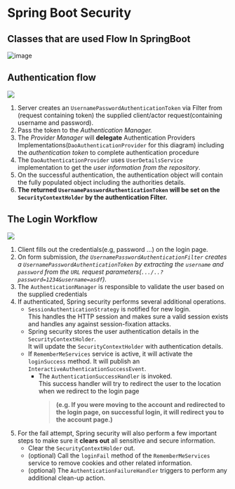 # Spring Boot Security 


## Classes that are used Flow In SpringBoot
![image](https://user-images.githubusercontent.com/68631186/172058530-db89f590-f73d-4daa-be57-a97c9f81ef46.png)

## Authentication flow
![](https://i.imgur.com/aLKSado.png)  
1. Server creates an `UsernamePasswordAuthenticationToken` via Filter from (request containing token) the supplied client/actor request(containing username and password).
2. Pass the token to the *Authentication Manager.*
3. The *Provider Manager* will **delegate** Authentication Providers Implementations(`DaoAuthenticationProvider` for this diagram) including the *authentication token* to complete authentication procedure
4. The `DaoAuthenticationProvider` uses `UserDetailsService` implementation to get the *user information from the repository*.
5. On the successful authentication, the authentication object will contain the fully populated object including the authorities details.
6. **The returned `UsernamePasswordAuthenticationToken` will be set on the `SecurityContextHolder` by the authentication Filter.**

## The Login Workflow
![](https://i.imgur.com/Lv83VUC.png)  
1. Client fills out the credentials(e.g, password ...) on the login page.
2. On form submission, *the `UsernamePasswordAuthenticationFilter` creates a `UsernamePasswordAuthenticationToken` by extracting the `username` and `password` from the `URL` request parameters(`.../..?password=1234&username=asdf`).*
3. The `AuthenticationManager` is responsible to validate the user based on the supplied credentials 
4. If authenticated, Spring security performs several additional operations. 
    - `SessionAuthenticationStrategy` is notified for new login.  
    This handles the HTTP session and makes sure a valid session exists and handles any against session-fixation attacks.
    - Spring security stores the user authentication details in the `SecurityContextHolder`.  
    It will update the `SecurityContextHolder` with authentication details.
    - If `RememberMeServices` service is active, it will activate the `loginSuccess` method. It will publish an `InteractiveAuthenticationSuccessEvent`.
      - The `AuthenticationSuccessHandler` is invoked.  
      This success handler will try to redirect the user to the location when we redirect to the login page
    	> **(e.g. If you were moving to the account and redirected to the login page, on successful login, it will redirect you to the account page.)**
5. For the fail attempt, Spring security will also perform a few important steps to make sure it **clears out** all sensitive and secure information.
    - Clear the `SecurityContextHolder` out.
    - (optional) Call the `loginFail` method of the `RememberMeServices` service to remove cookies and other related information.
    - (optional) The `AuthenticationFailureHandler` triggers to perform any additional clean-up action.
